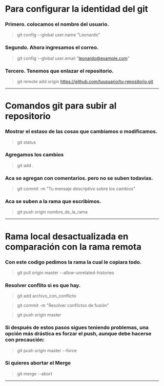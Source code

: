# Para configurar la identidad del git

### Primero. colocamos el nombre del usuario.
>git config --global user.name "Leonardo"

### Segundo. Ahora ingresamos el correo.
>git config --global user.email "leonardo@example.com"

### Tercero. Tenemos que enlazar el repositorio.
>git remote add origin https://github.com/tuusuario/tu-repositorio.git
----------------------------------------------------------------------------------------
 # Comandos git para subir al repositorio

### Mostrar el estaso de las cosas que cambiamos o modificamos.
>git status
### Agregamos los cambios 
>git add .
### Aca se agregan con comentarios. pero no se suben todavias.
>git commit -m "Tu mensaje descriptivo sobre los cambios"
### Aca se suben a la rama que escribimos.
>git push origin nombre_de_la_rama

----------------------------------------------------------------------------------------
# Rama local desactualizada en comparación con la rama remota

### Con este codigo pedimos la rama la cual le copiara todo.
>git pull origin master --allow-unrelated-histories

### Resolver conflito si es que hay.
>git add archivo_con_conflicto

>git commit -m "Resolver conflictos de fusión"

>git push origin master

### Si después de estos pasos sigues teniendo problemas, una opción más drástica es forzar el push, aunque debe hacerse con precaución:

>git push origin master --force

### Si quieres abortar el Merge

> git merge --abort

----------------------------------------------------------------------------------------

